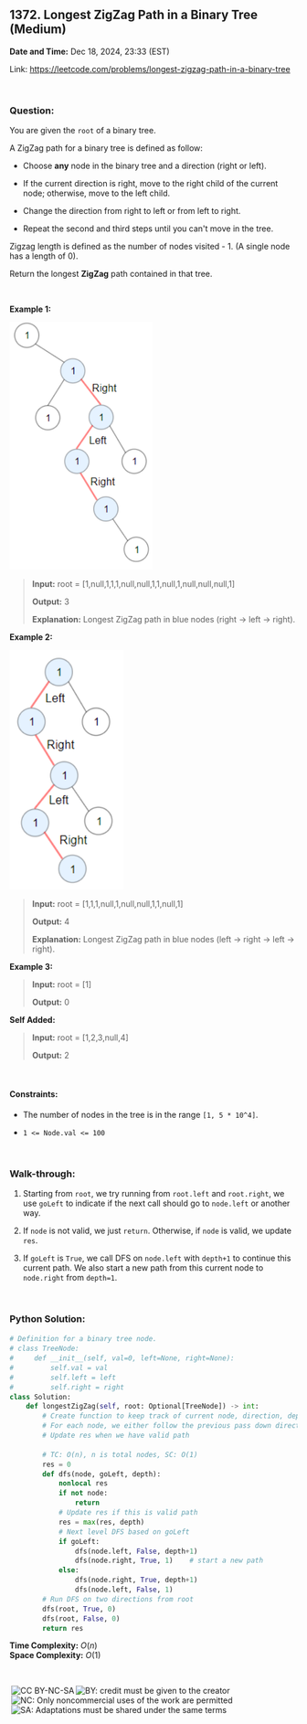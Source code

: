 ## 1372. Longest ZigZag Path in a Binary Tree (Medium)
**Date and Time:** Dec 18, 2024, 23:33 (EST)

Link: https://leetcode.com/problems/longest-zigzag-path-in-a-binary-tree

<br>

### Question:
You are given the `root` of a binary tree.

A ZigZag path for a binary tree is defined as follow:

* Choose **any** node in the binary tree and a direction (right or left).

* If the current direction is right, move to the right child of the current node; otherwise, move to the left child.

* Change the direction from right to left or from left to right.

* Repeat the second and third steps until you can't move in the tree.

Zigzag length is defined as the number of nodes visited - 1. (A single node has a length of 0).

Return the longest **ZigZag** path contained in that tree.

<br>

**Example 1:**

<img src="../images/1372_1.png" width=250>

> **Input:** root = [1,null,1,1,1,null,null,1,1,null,1,null,null,null,1]
> 
> **Output:** 3
>
> **Explanation:** Longest ZigZag path in blue nodes (right -> left -> right).

**Example 2:**

<img src="../images/1372_2.png" width=200>

> **Input:** root = [1,1,1,null,1,null,null,1,1,null,1]
> 
> **Output:** 4
>
> **Explanation:** Longest ZigZag path in blue nodes (left -> right -> left -> right).

**Example 3:**
> **Input:** root = [1]
> 
> **Output:** 0

**Self Added:**
> **Input:** root = [1,2,3,null,4]
> 
> **Output:** 2

<br>

#### Constraints:
* The number of nodes in the tree is in the range `[1, 5 * 10^4]`.

* `1 <= Node.val <= 100`

<br>

### Walk-through: 
1. Starting from `root`, we try running from `root.left` and `root.right`, we use `goLeft` to indicate if the next call should go to `node.left` or another way.

2. If `node` is not valid, we just `return`. Otherwise, if `node` is valid, we update `res`.

3. If `goLeft` is `True`, we call DFS on `node.left` with `depth+1` to continue this current path. We also start a new path from this current node to `node.right` from `depth=1`.

<br>

### Python Solution:
```python
# Definition for a binary tree node.
# class TreeNode:
#     def __init__(self, val=0, left=None, right=None):
#         self.val = val
#         self.left = left
#         self.right = right
class Solution:
    def longestZigZag(self, root: Optional[TreeNode]) -> int:
        # Create function to keep track of current node, direction, depth
        # For each node, we either follow the previous pass down direction, or we start a new path on an opposite direction
        # Update res when we have valid path

        # TC: O(n), n is total nodes, SC: O(1)
        res = 0
        def dfs(node, goLeft, depth):
            nonlocal res
            if not node:
                return
            # Update res if this is valid path
            res = max(res, depth)
            # Next level DFS based on goLeft
            if goLeft:
                dfs(node.left, False, depth+1)
                dfs(node.right, True, 1)    # start a new path
            else:
                dfs(node.right, True, depth+1)
                dfs(node.left, False, 1)
        # Run DFS on two directions from root
        dfs(root, True, 0)
        dfs(root, False, 0)
        return res
```
**Time Complexity:** $O(n)$ <br>
**Space Complexity:** $O(1)$

<br>

<img style="height:22px!important;margin-left:3px;vertical-align:text-bottom;" src="https://mirrors.creativecommons.org/presskit/icons/cc.svg?ref=chooser-v1" alt="CC BY-NC-SA" title="CC BY-NC-SA"><img style="height:22px!important;margin-left:3px;vertical-align:text-bottom;" src="https://mirrors.creativecommons.org/presskit/icons/by.svg?ref=chooser-v1" alt="BY: credit must be given to the creator" title="BY: credit must be given to the creator"><img style="height:22px!important;margin-left:3px;vertical-align:text-bottom;" src="https://mirrors.creativecommons.org/presskit/icons/nc.svg?ref=chooser-v1" alt="NC: Only noncommercial uses of the work are permitted" title="NC: Only noncommercial uses of the work are permitted"><img style="height:22px!important;margin-left:3px;vertical-align:text-bottom;" src="https://mirrors.creativecommons.org/presskit/icons/sa.svg?ref=chooser-v1" alt="SA: Adaptations must be shared under the same terms" title="SA: Adaptations must be shared under the same terms">